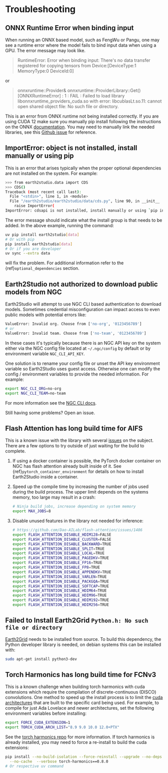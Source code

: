 # Troubleshooting

## ONNX Runtime  Error when binding input

When running an ONNX based model, such as FengWu or Pangu, one may see a runtime error
where the model fails to bind input data when using a GPU. The error message may look
like.
> RuntimeError: Error when binding input: There's no data transfer registered for
>copying tensors from Device:[DeviceType:1 MemoryType:0 DeviceId:0]

or
> onnxruntime::Provider& onnxruntime::ProviderLibrary::Get() [ONNXRuntimeError] : 1 :
>FAIL : Failed to load library libonnxruntime_providers_cuda.so with error:
> libcublasLt.so.11: cannot open shared object file: No such file or directory.

This is an error from ONNX runtime not being installed correctly.
If you are using CUDA 12 make sure you manually pip install following the instructions
on the ONNX [documentation](https://onnxruntime.ai/docs/install/#python-installs).
You may need to manually link the needed libraries, see this
[Github issue](https://github.com/microsoft/onnxruntime/issues/19616) for reference.

## ImportError: object is not installed, install manually or using pip

This is an error that arises typically when the proper optional dependencies are not
installed on the system.
For example:

```bash
>>> from earth2studio.data import CDS
>>> CDS()
Traceback (most recent call last):
  File "<stdin>", line 1, in <module>
  File "/earth2studio/earth2studio/data/cds.py", line 90, in __init__
    raise ImportError(
ImportError: cdsapi is not installed, install manually or using `pip install earth2studio[data]`
```

The error message should indicate what the install group is that needs to be added.
In the above example, running the command:

```bash
uv pip install earth2studio[data]
# Or with pip
pip install earth2studio[data]
# Or if you are developer
uv sync --extra data
```

will fix the problem.
For additional information refer to the {ref}`optional_dependencies` section.

## Earth2Studio not authorized to download public models from NGC

Earth2Studio will attempt to use NGC CLI based authentication to download models.
Sometimes credential misconfiguration can impact access to even public models with
potential errors like:

```bash
ValueError: Invalid org. Choose from ['no-org', '0123456789']
# or
ValueError: Invalid team. Choose from ['no-team', '0123456789']
```

In these cases it's typically because there is an NGC API key on the system either via
the NGC config file located at `~/.ngc/config` by default or by environment variable
`NGC_CLI_API_KEY`.

One solution is to rename your config file or unset the API key environment variable so
Earth2Studio uses guest access.
Otherwise one can modify the config / environment variables to provide the needed
information.
For example:

```bash
export NGC_CLI_ORG=no-org
export NGC_CLI_TEAM=no-team
```

For more information see the [NGC CLI docs](https://docs.ngc.nvidia.com/cli/index.html).

Still having some problems? Open an issue.

## Flash Attention has long build time for AIFS

This is a known issue with the library with several [issues](https://github.com/Dao-AILab/flash-attention/issues/1038)
on the subject.
There are a few options to try outside of just waiting for the build to complete.

1. If using a docker container is possible, the PyTorch docker container on NGC has
  flash attention already built inside of it. See {ref}`pytorch_container_environment`
  for details on how to install Earth2Studio inside a container.

2. Speed up the compile time by increasing the number of jobs used during the build
  process. The upper limit depends on the systems memory, too large may result in
  a crash:

    ```bash
    # Ninja build jobs, increase depending on system memory
    export MAX_JOBS=8
    ```

3. Disable unused features in the library not needed for inference:

    ```bash
    # https://github.com/Dao-AILab/flash-attention/issues/1486
    export FLASH_ATTENTION_DISABLE_HDIM128=FALSE
    export FLASH_ATTENTION_DISABLE_CLUSTER=FALSE
    export FLASH_ATTENTION_DISABLE_BACKWARD=TRUE
    export FLASH_ATTENTION_DISABLE_SPLIT=TRUE
    export FLASH_ATTENTION_DISABLE_LOCAL=TRUE
    export FLASH_ATTENTION_DISABLE_PAGEDKV=TRUE
    export FLASH_ATTENTION_DISABLE_FP16=TRUE
    export FLASH_ATTENTION_DISABLE_FP8=TRUE
    export FLASH_ATTENTION_DISABLE_APPENDKV=TRUE
    export FLASH_ATTENTION_DISABLE_VARLEN=TRUE
    export FLASH_ATTENTION_DISABLE_PACKGQA=TRUE
    export FLASH_ATTENTION_DISABLE_SOFTCAP=TRUE
    export FLASH_ATTENTION_DISABLE_HDIM64=TRUE
    export FLASH_ATTENTION_DISABLE_HDIM96=TRUE
    export FLASH_ATTENTION_DISABLE_HDIM192=TRUE
    export FLASH_ATTENTION_DISABLE_HDIM256=TRUE
    ```

## Failed to Install Earth2Grid `Python.h: No such file or directory`

[Earth2Grid](https://github.com/NVlabs/earth2grid) needs to be installed from source.
To build this dependency, the Python developer library is needed, on debian systems this
can be installed with:

```bash
sudo apt-get install python3-dev
```

## Torch Harmonics has long build time for FCNv3

This is a known challenge when building torch harmonics with cuda extensions which
require the compilation of discrete-continuous (DISCO) convolutions.
One method to speed up the install process is to limit the [cuda architectures](https://developer.nvidia.com/cuda-gpus)
that are built to the specific card being used.
For example, to compile for just Ada Lovelace and newer architectures, set the
following environment variables before installing:

```bash
export FORCE_CUDA_EXTENSION=1
export TORCH_CUDA_ARCH_LIST="8.9 9.0 10.0 12.0+PTX"
```

See the [torch harmonics repo](https://github.com/NVIDIA/torch-harmonics) for more
information.
If torch harmonics is already installed, you may need to force a re-install to build
the cuda extensions:

```bash
pip install --no-build-isolation --force-reinstall --upgrade --no-deps \
  --no-cache  --verbose torch-harmonics==0.8.0
# Or respective uv command
```
